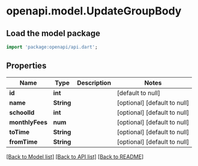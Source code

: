 # openapi.model.UpdateGroupBody

## Load the model package
```dart
import 'package:openapi/api.dart';
```

## Properties
Name | Type | Description | Notes
------------ | ------------- | ------------- | -------------
**id** | **int** |  | [default to null]
**name** | **String** |  | [optional] [default to null]
**schoolId** | **int** |  | [optional] [default to null]
**monthlyFees** | **num** |  | [optional] [default to null]
**toTime** | **String** |  | [optional] [default to null]
**fromTime** | **String** |  | [optional] [default to null]

[[Back to Model list]](../README.md#documentation-for-models) [[Back to API list]](../README.md#documentation-for-api-endpoints) [[Back to README]](../README.md)


